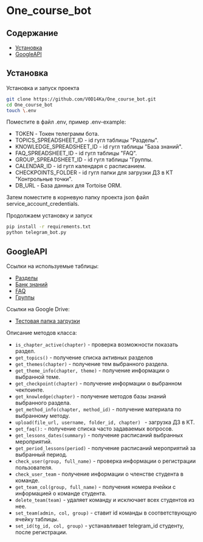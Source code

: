 # One_course_bot


## Содержание

- [Установка](#установка)
- [GoogleAPI](#google)

## Установка <a name="установка"></a>

Установка и запуск проекта

```bash
git clone https://github.com/V0D14Ka/One_course_bot.git
cd One_course_bot
touch \.env
```
Поместите в файл .env, пример .env-example:
  - TOKEN - Токен телеграмм бота.
  - TOPICS_SPREADSHEET_ID - id гугл таблицы "Разделы".
  - KNOWLEDGE_SPREADSHEET_ID - id гугл таблицы "База знаний".
  - FAQ_SPREADSHEET_ID - id гугл таблицы "FAQ".
  - GROUP_SPREADSHEET_ID - id гугл таблицы "Группы.
  - CALENDAR_ID - id гугл календаря с расписанием.
  - CHECKPOINTS_FOLDER - id гугл папки для загрузки ДЗ в КТ "Контрольные точки".
  - DB_URL - База данных для Tortoise ORM.

Затем поместите в корневую папку проекта json файл service_account_credentials.

Продолжаем установку и запуск
```bash
pip install -r requirements.txt
python telegram_bot.py
```

## GoogleAPI <a name="google"></a>
Ссылки на используемые таблицы:
  - [Разделы](https://docs.google.com/spreadsheets/d/1vHCGeH0nuCY7tbp-7eo4IbcjoXiXpoX2Sg2NLp6HVAY)
  - [Банк знаний](https://docs.google.com/spreadsheets/d/1UzMVOBYZPReVd74GWikXJncPWOvrRA0KzTspehdMNk0)
  - [FAQ](https://docs.google.com/spreadsheets/d/1-P57JngHJayTGgZqEV5uGShdapkpgqPsQUyDdwR7i7Q)
  - [Группы](https://docs.google.com/spreadsheets/d/1DWoyVUyDYwDiXO2Tw-n_vweb0z5UE2WRaSODiOG6Eo4)

Ссылки на Google Drive:
  - [Тестовая папка загрузки](https://drive.google.com/drive/u/1/folders/1KU8WOgqxc9LmVonxF2IEdT9bkYyQBqce)

Описание методов класса:
  - ```is_chapter_active(chapter)``` - проверка возможности показать раздел.
  - ```get_topics()``` - получение списка активных разделов
  - ```get_themes(chapter)``` - получение тем выбранного раздела.
  - ```get_theme_info(chapter, theme)``` - получение информации о выбранной теме.
  - ```get_checkpoint(chapter)``` - получение информации о выбранном чекпоинте.
  - ```get_knowledge(chapter)``` - получение методов базы знаний выбранного раздела.
  - ```get_method_info(chapter, method_id)``` - получение материала по выбранному методу.
  - ```upload(file_url, username, folder_id, chapter) ``` - загрузка ДЗ в КТ.
  - ```get_faq():``` - получение списка часто задаваемых вопросов.
  - ```get_lessons_dates(summary)``` - получение расписаний выбранных мероприятий.
  - ```get_period_lessons(period)``` - получение расписаний мероприятий за выбранный период.
  - ```check_user(group, full_name)``` - проверка информации о регистрации пользователя.
  - ```check_user_team``` - получение информации о членстве студента в команде.
  - ```get_team_col(group, full_name)``` - получения номера ячейки с информацией о команде студента.
  - ```delete_team(team)``` - удаляет команду и исключает всех студентов из нее.
  - ```set_team(admin, col, group)``` - ставит id команды в соответствующую ячейку таблицы.
  - ```set_id(tg_id, col, group)``` - устанавливает telegram_id студенту, после регистрации.
